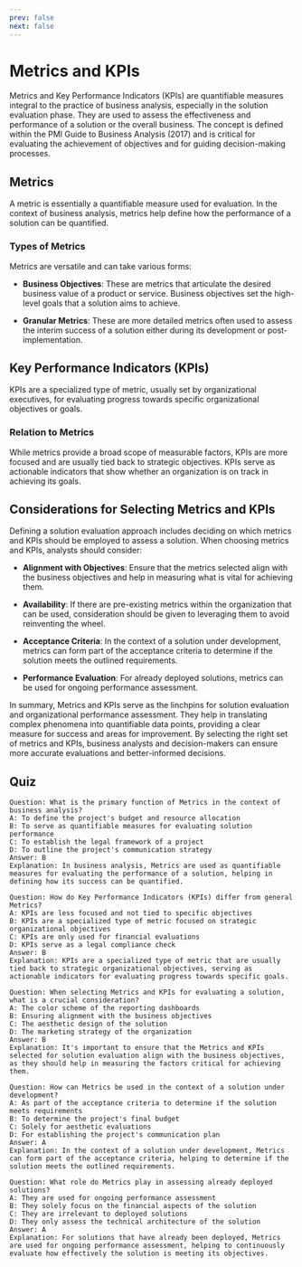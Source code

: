 ```yaml
---
prev: false
next: false
---
```


# Metrics and KPIs

Metrics and Key Performance Indicators (KPIs) are quantifiable measures integral to the practice of business analysis, especially in the solution evaluation phase. They are used to assess the effectiveness and performance of a solution or the overall business. The concept is defined within the PMI Guide to Business Analysis (2017) and is critical for evaluating the achievement of objectives and for guiding decision-making processes.

## Metrics

A metric is essentially a quantifiable measure used for evaluation. In the context of business analysis, metrics help define how the performance of a solution can be quantified.

### Types of Metrics

Metrics are versatile and can take various forms:

- **Business Objectives**: These are metrics that articulate the desired business value of a product or service. Business objectives set the high-level goals that a solution aims to achieve.

- **Granular Metrics**: These are more detailed metrics often used to assess the interim success of a solution either during its development or post-implementation.

## Key Performance Indicators (KPIs)

KPIs are a specialized type of metric, usually set by organizational executives, for evaluating progress towards specific organizational objectives or goals.

### Relation to Metrics

While metrics provide a broad scope of measurable factors, KPIs are more focused and are usually tied back to strategic objectives. KPIs serve as actionable indicators that show whether an organization is on track in achieving its goals.

## Considerations for Selecting Metrics and KPIs

Defining a solution evaluation approach includes deciding on which metrics and KPIs should be employed to assess a solution. When choosing metrics and KPIs, analysts should consider:

- **Alignment with Objectives**: Ensure that the metrics selected align with the business objectives and help in measuring what is vital for achieving them.

- **Availability**: If there are pre-existing metrics within the organization that can be used, consideration should be given to leveraging them to avoid reinventing the wheel.

- **Acceptance Criteria**: In the context of a solution under development, metrics can form part of the acceptance criteria to determine if the solution meets the outlined requirements.

- **Performance Evaluation**: For already deployed solutions, metrics can be used for ongoing performance assessment.

In summary, Metrics and KPIs serve as the linchpins for solution evaluation and organizational performance assessment. They help in translating complex phenomena into quantifiable data points, providing a clear measure for success and areas for improvement. By selecting the right set of metrics and KPIs, business analysts and decision-makers can ensure more accurate evaluations and better-informed decisions.

## Quiz

```quiz
Question: What is the primary function of Metrics in the context of business analysis?
A: To define the project's budget and resource allocation
B: To serve as quantifiable measures for evaluating solution performance
C: To establish the legal framework of a project
D: To outline the project's communication strategy
Answer: B
Explanation: In business analysis, Metrics are used as quantifiable measures for evaluating the performance of a solution, helping in defining how its success can be quantified.

Question: How do Key Performance Indicators (KPIs) differ from general Metrics?
A: KPIs are less focused and not tied to specific objectives
B: KPIs are a specialized type of metric focused on strategic organizational objectives
C: KPIs are only used for financial evaluations
D: KPIs serve as a legal compliance check
Answer: B
Explanation: KPIs are a specialized type of metric that are usually tied back to strategic organizational objectives, serving as actionable indicators for evaluating progress towards specific goals.

Question: When selecting Metrics and KPIs for evaluating a solution, what is a crucial consideration?
A: The color scheme of the reporting dashboards
B: Ensuring alignment with the business objectives
C: The aesthetic design of the solution
D: The marketing strategy of the organization
Answer: B
Explanation: It's important to ensure that the Metrics and KPIs selected for solution evaluation align with the business objectives, as they should help in measuring the factors critical for achieving them.

Question: How can Metrics be used in the context of a solution under development?
A: As part of the acceptance criteria to determine if the solution meets requirements
B: To determine the project's final budget
C: Solely for aesthetic evaluations
D: For establishing the project's communication plan
Answer: A
Explanation: In the context of a solution under development, Metrics can form part of the acceptance criteria, helping to determine if the solution meets the outlined requirements.

Question: What role do Metrics play in assessing already deployed solutions?
A: They are used for ongoing performance assessment
B: They solely focus on the financial aspects of the solution
C: They are irrelevant to deployed solutions
D: They only assess the technical architecture of the solution
Answer: A
Explanation: For solutions that have already been deployed, Metrics are used for ongoing performance assessment, helping to continuously evaluate how effectively the solution is meeting its objectives.
```
